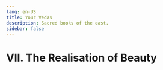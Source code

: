```yaml
---
lang: en-US
title: Your Vedas
description: Sacred books of the east.
sidebar: false
---
```


# VII. The Realisation of Beauty
